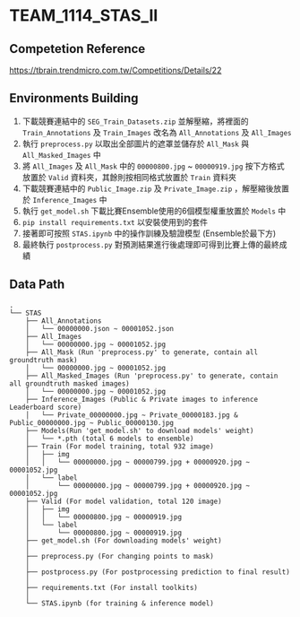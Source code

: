 # TEAM_1114_STAS_II
## Competetion Reference
https://tbrain.trendmicro.com.tw/Competitions/Details/22

## Environments Building
1. 下載競賽連結中的 `SEG_Train_Datasets.zip` 並解壓縮，將裡面的 `Train_Annotations` 及 `Train_Images` 改名為 `All_Annotations` 及 `All_Images`
2. 執行 `preprocess.py` 以取出全部圖片的遮罩並儲存於 `All_Mask` 與 `All_Masked_Images` 中
3. 將 `All_Images` 及 `All_Mask` 中的 `00000800.jpg` ~ `00000919.jpg` 按下方格式放置於 `Valid` 資料夾，其餘則按相同格式放置於 `Train` 資料夾
4. 下載競賽連結中的 `Public_Image.zip` 及 `Private_Image.zip` ，解壓縮後放置於 `Inference_Images` 中
5. 執行 `get_model.sh` 下載比賽Ensemble使用的6個模型權重放置於 `Models` 中
6. `pip install requirements.txt` 以安裝使用到的套件
7. 接著即可按照 `STAS.ipynb` 中的操作訓練及驗證模型 (Ensemble於最下方)
8. 最終執行 `postprocess.py` 對預測結果進行後處理即可得到比賽上傳的最終成績

## Data Path
```
.
└── STAS
    ├── All_Annotations
    │   └── 00000000.json ~ 00001052.json
    ├── All_Images
    │   └── 00000000.jpg ~ 00001052.jpg
    ├── All_Mask (Run 'preprocess.py' to generate, contain all groundtruth mask)
    │   └── 00000000.jpg ~ 00001052.jpg
    ├── All_Masked_Images (Run 'preprocess.py' to generate, contain all groundtruth masked images)
    │   └── 00000000.jpg ~ 00001052.jpg
    ├── Inference_Images (Public & Private images to inference Leaderboard score)
    │   └── Private_00000000.jpg ~ Private_00000183.jpg & Public_00000000.jpg ~ Public_00000130.jpg
    ├── Models(Run 'get_model.sh' to download models' weight)
    │   └── *.pth (total 6 models to ensemble)
    ├── Train (For model training, total 932 image)
    │   ├── img
    │   │   └── 00000000.jpg ~ 00000799.jpg + 00000920.jpg ~ 00001052.jpg
    │   └── label
    │       └── 00000000.jpg ~ 00000799.jpg + 00000920.jpg ~ 00001052.jpg
    ├── Valid (For model validation, total 120 image)
    │   ├── img
    │   │   └── 00000800.jpg ~ 00000919.jpg
    │   └── label
    │       └── 00000800.jpg ~ 00000919.jpg
    ├── get_model.sh (For downloading models' weight)
    │   
    ├── preprocess.py (For changing points to mask)
    │
    ├── postprocess.py (For postprocessing prediction to final result)
    │
    ├── requirements.txt (For install toolkits)
    │
    └── STAS.ipynb (for training & inference model)
```
